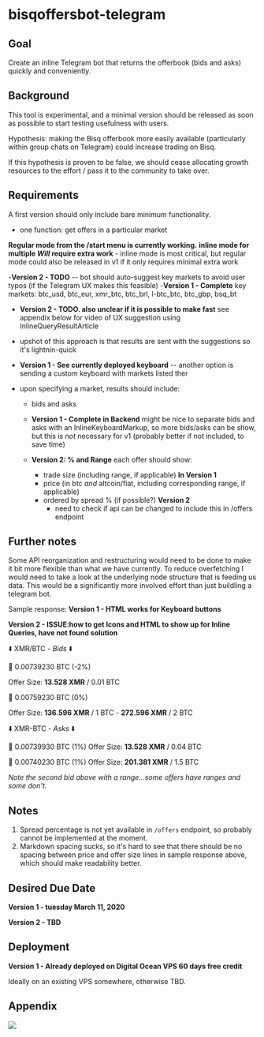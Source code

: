 # bisqoffersbot-telegram

## Goal

Create an inline Telegram bot that returns the offerbook (bids and asks) quickly and conveniently.

## Background

This tool is experimental, and a minimal version should be released as soon as possible to start testing usefulness with users. 

Hypothesis: making the Bisq offerbook more easily available (particularly within group chats on Telegram) could increase trading on Bisq.

If this hypothesis is proven to be false, we should cease allocating growth resources to the effort / pass it to the community to take over.

## Requirements

A first version should only include bare minimum functionality.

- one function: get offers in a particular market

**Regular mode from the /start menu is currently working.**
**inline mode for multiple _Will_ require extra work** - inline mode is most critical, but regular mode could also be released in v1 if it only requires minimal extra work

-**Version 2 - TODO** -- bot should auto-suggest key markets to avoid user typos (if the Telegram UX makes this feasible)
-**Version 1 - Complete** key markets: btc_usd, btc_eur, xmr_btc, btc_brl, l-btc_btc, btc_gbp, bsq_bt 
    
- **Version 2 - TODO. also unclear if it is possible to make fast** see appendix below for video of UX suggestion using InlineQueryResultArticle
- upshot of this approach is that results are sent with the suggestions so it's lightnin-quick 
        
 - **Version 1 - See currently deployed keyboard** --  another option is sending a custom keyboard with markets listed ther
      
- upon specifying a market, results should include:
    - bids and asks
    - **Version 1 - Complete in Backend** might be nice to separate bids and asks with an InlineKeyboardMarkup, so more bids/asks can be show, but this is _not_ necessary for v1 (probably better if not included, to save time) 
    
    - **Version 2: % and Range** each offer should show: 
        - trade size (including range, if applicable) **In Version 1** 
        - price (in btc _and_ altcoin/fiat, including corresponding range, if applicable) 
        - ordered by spread % (if possible?) **Version 2** 
            - need to check if api can be changed to include this in /offers endpoint 
## Further notes 
Some API reorganization and restructuring would need to be done to make it bit more flexible than what we have currently. 
To reduce overfetching I would need to take a look at the underlying node structure that is feeding us data. This would be a significantly more involved effort than just buildling a telegram bot. 

Sample response:
**Version 1 - HTML works for Keyboard buttons** 

**Version 2 - ISSUE:how to get Icons and HTML to show up for Inline Queries, have not found solution**

⬇️ XMR/BTC - _Bids_ ⬇️ 

💱 0.00739230 BTC (-2%)

Offer Size: **13.528 XMR** / 0.01 BTC

💱 0.00759230 BTC (0%)

Offer Size: **136.596 XMR** / 1 BTC - **272.596 XMR** / 2 BTC

⬇️ XMR-BTC - _Asks_ ⬇️

💱 0.00739930 BTC (1%)
Offer Size: **13.528 XMR** / 0.04 BTC

💱 0.00740230 BTC (1%)
Offer Size: **201.381 XMR** / 1.5 BTC

_Note the second bid above with a range...some offers have ranges and some don't._

## Notes

1. Spread percentage is not yet available in `/offers` endpoint, so probably cannot be implemented at the moment.
2. Markdown spacing sucks, so it's hard to see that there should be no spacing between price and offer size lines in sample response above, which should make readability better.


## Desired Due Date

**Version 1 - tuesday March 11, 2020**

**Version 2 - TBD** 

## Deployment

**Version 1 - Already deployed on Digital Ocean VPS 60 days free credit**

Ideally on an existing VPS somewhere, otherwise TBD.

## Appendix

![](bisq-tgbot-pre.gif)
